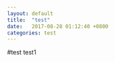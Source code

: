```yaml
---
layout: default
title:  "test"
date:   2017-08-28 01:12:40 +0800
categories: test
---
```

#test
test1
